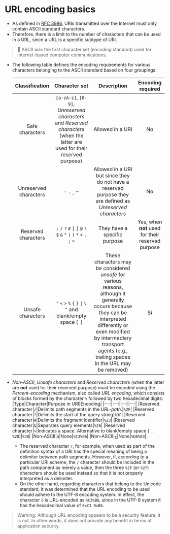 # URL encoding basics

* As defined in [RFC 3986][1], URIs transmitted over the Internet must only contain ASCII standard characters.
* Therefore, there is a limit to the number of characters that can be used in a URL, since a URL is a specific subtype of URI.

> :older_man: ASCII was the first character set (encoding standard) used for internet-based computer communications.

* The following table defines the encoding requirements for various characters belonging to the ASCII standard based on four groupings:

  |Classification|Character set|Description|Encoding required|
  |:--:|:--:|:--:|:--:|
  |Safe characters|`[a-zA-z]`, `[0-9]`, *Unreserved characters* and *Reserved characters* (when the latter are used for their reserved purpose)|Allowed in a URI|No|
  |Unreserved characters|`-` `.` `_` `~`|Allowed in a URI but since they do not have a reserved purpose they are defined as *Unreserved characters*|No|
  |Reserved characters|`:` `/` `?` `#` `[` `]` `@` `!` `$` `&` `"` `(` `)` `*` `+` `,` `;` `=`|They have a specific purpose|Yes, when **not** used for their reserved purpose|
  |Unsafe characters|`"` `<` `>` `%` `{` `}` `\|` `\` `^` and blank/empty space (` `)|These characters may be considered *unsafe* for various reasons, although it generally occurs because they can be interpreted differently or even modified by intermediary transport agents (e.g., trailing spaces in the URL may be removed)|Sí|

* *Non-ASCII*, *Unsafe characters* and *Reserved characters* (when the latter are **not** used for their reserved purpose) must be encoded using the *Percent-encoding* mechanism, also called *URL encoding*, which consists of blocks formed by the character `%` followed by two hexadecimal digits:
  |Type|Character|Purpose in URI|Encoding|
  |:--:|:--:|:--:|:--:|
  |Reserved character|`/`|Delimits path segments in the *URL-path*.|`%2F`|
  |Reserved character|`?`|Delimits the start of the query string|`%3F`|
  |Reserved character|`#`|Delimits the fragment identifier|`%23`|
  |Reserved character|`&`|Separates query elements|`%26`|
  |Reserved character|`+`|Indicates a space. Alternative to blank/empty space (` `, `%20`)|`%2B`|
  |Non-ASCII|`ö`|None|`%C3%B6`|
  |Non-ASCII|`ڃ`|None|`%DA%83`|

  * The reserved character `/`, for example, when used as part of the definition syntax of a URI has the special meaning of being a delimiter between path segments. However, if, according to a particular URI scheme, the `/` character should be included in the path component as merely a value, then the three `%2F` (or `%2f`) characters should be used instead so that it is not properly interpreted as a delimiter.
  * On the other hand, regarding characters that belong to the Unicode standard, it was determined that the URL encoding to be used should adhere to the UTF-8 encoding system. In effect, the character `ö` is URL-encoded as `%C3%B6`, since in the UTF-8 system it has the hexadecimal value of `0xC3 0xB6`.

> Warning: Although URL encoding appears to be a security feature, it is not. In other words, it does not provide any benefit in terms of application security.

[1]: https://datatracker.ietf.org/doc/html/rfc3986

